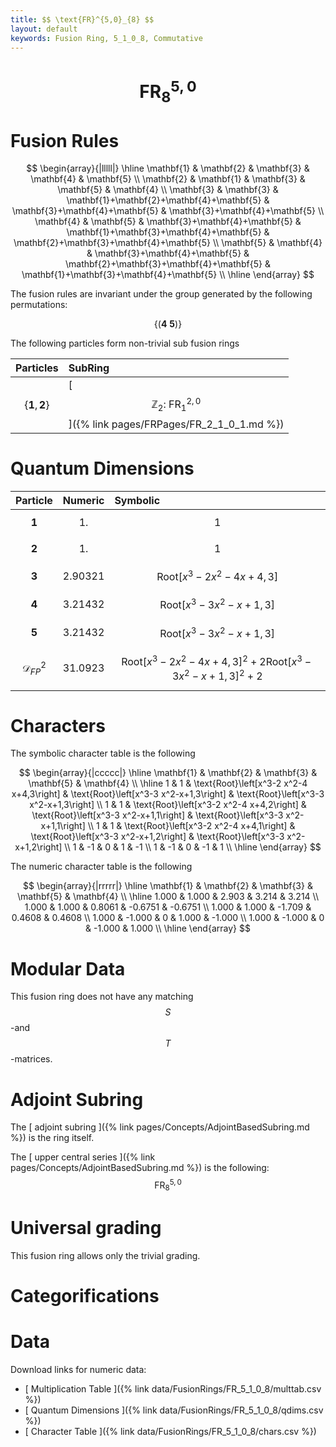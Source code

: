 ```yaml
---
title: $$ \text{FR}^{5,0}_{8} $$
layout: default
keywords: Fusion Ring, 5_1_0_8, Commutative
---
```

# $$ \text{FR}^{5,0}_{8} $$


# Fusion Rules

$$
\begin{array}{|lllll|}
\hline
 \mathbf{1} & \mathbf{2} & \mathbf{3} & \mathbf{4} & \mathbf{5} \\
 \mathbf{2} & \mathbf{1} & \mathbf{3} & \mathbf{5} & \mathbf{4} \\
 \mathbf{3} & \mathbf{3} & \mathbf{1}+\mathbf{2}+\mathbf{4}+\mathbf{5} & \mathbf{3}+\mathbf{4}+\mathbf{5} & \mathbf{3}+\mathbf{4}+\mathbf{5} \\
 \mathbf{4} & \mathbf{5} & \mathbf{3}+\mathbf{4}+\mathbf{5} & \mathbf{1}+\mathbf{3}+\mathbf{4}+\mathbf{5} & \mathbf{2}+\mathbf{3}+\mathbf{4}+\mathbf{5} \\
 \mathbf{5} & \mathbf{4} & \mathbf{3}+\mathbf{4}+\mathbf{5} & \mathbf{2}+\mathbf{3}+\mathbf{4}+\mathbf{5} & \mathbf{1}+\mathbf{3}+\mathbf{4}+\mathbf{5} \\
\hline
\end{array}
$$


The fusion rules are invariant under the group generated by the following permutations:

$$ \{(\mathbf{4} \  \mathbf{5})\} $$


The following particles form non-trivial sub fusion rings

| Particles | SubRing |
| :------ | :------ |
| $$ \{\mathbf{1},\mathbf{2}\} $$ | [ $$ \mathbb{Z}_2:\ \text{FR}^{2,0}_{1} $$ ]({% link pages/FRPages/FR_2_1_0_1.md %}) |

# Quantum Dimensions

| Particle | Numeric | Symbolic |
| :------ | :------ | :------ |
| $$ \mathbf{1} $$ | $$ 1. $$ | $$ 1 $$ |
| $$ \mathbf{2} $$ | $$ 1. $$ | $$ 1 $$ |
| $$ \mathbf{3} $$ | $$ 2.90321 $$ | $$ \text{Root}\left[x^3-2 x^2-4 x+4,3\right] $$ |
| $$ \mathbf{4} $$ | $$ 3.21432 $$ | $$ \text{Root}\left[x^3-3 x^2-x+1,3\right] $$ |
| $$ \mathbf{5} $$ | $$ 3.21432 $$ | $$ \text{Root}\left[x^3-3 x^2-x+1,3\right] $$ |
| $$ \mathcal{D}_{FP}^2 $$ | $$ 31.0923 $$ | $$ \text{Root}\left[x^3-2 x^2-4 x+4,3\right]^2+2 \text{Root}\left[x^3-3 x^2-x+1,3\right]^2+2 $$ |

# Characters

The symbolic character table is the following

$$
\begin{array}{|ccccc|}
\hline
 \mathbf{1} & \mathbf{2} & \mathbf{3} & \mathbf{5} & \mathbf{4} \\
\hline
 1 & 1 & \text{Root}\left[x^3-2 x^2-4 x+4,3\right] & \text{Root}\left[x^3-3 x^2-x+1,3\right] & \text{Root}\left[x^3-3 x^2-x+1,3\right] \\
 1 & 1 & \text{Root}\left[x^3-2 x^2-4 x+4,2\right] & \text{Root}\left[x^3-3 x^2-x+1,1\right] & \text{Root}\left[x^3-3 x^2-x+1,1\right] \\
 1 & 1 & \text{Root}\left[x^3-2 x^2-4 x+4,1\right] & \text{Root}\left[x^3-3 x^2-x+1,2\right] & \text{Root}\left[x^3-3 x^2-x+1,2\right] \\
 1 & -1 & 0 & 1 & -1 \\
 1 & -1 & 0 & -1 & 1 \\
\hline
\end{array}
$$

The numeric character table is the following

$$
\begin{array}{|rrrrr|}
\hline
 \mathbf{1} & \mathbf{2} & \mathbf{3} & \mathbf{5} & \mathbf{4} \\
\hline
 1.000 & 1.000 & 2.903 & 3.214 & 3.214 \\
 1.000 & 1.000 & 0.8061 & -0.6751 & -0.6751 \\
 1.000 & 1.000 & -1.709 & 0.4608 & 0.4608 \\
 1.000 & -1.000 & 0 & 1.000 & -1.000 \\
 1.000 & -1.000 & 0 & -1.000 & 1.000 \\
\hline
\end{array}
$$

# Modular Data

This fusion ring does not have any matching $$ S $$-and $$ T $$-matrices.

# Adjoint Subring

The [ adjoint subring ]({% link pages/Concepts/AdjointBasedSubring.md %}) is the ring itself.

The [ upper central series ]({% link pages/Concepts/AdjointBasedSubring.md %}) is the following:
$$ \text{FR}^{5,0}_{8} $$

# Universal grading

This fusion ring allows only the trivial grading.

# Categorifications



# Data

Download links for numeric data:

* [ Multiplication Table ]({% link data/FusionRings/FR_5_1_0_8/multtab.csv %})
* [ Quantum Dimensions ]({% link data/FusionRings/FR_5_1_0_8/qdims.csv %})
* [ Character Table ]({% link data/FusionRings/FR_5_1_0_8/chars.csv %})